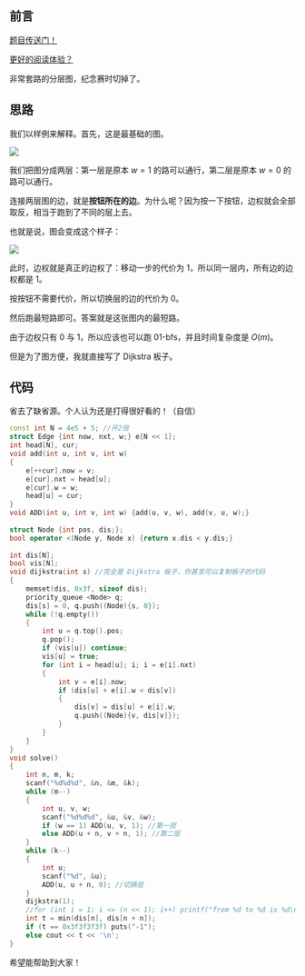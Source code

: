 ## 前言

[题目传送门！](https://www.luogu.com.cn/problem/AT_abc277_e)

[更好的阅读体验？](https://www.cnblogs.com/liangbowen/p/16885496.html)

非常套路的分层图，纪念赛时切掉了。

## 思路

我们以样例来解释。首先，这是最基础的图。

![](https://cdn.luogu.com.cn/upload/image_hosting/ja2h2v7g.png)

我们把图分成两层：第一层是原本 $w = 1$ 的路可以通行，第二层是原本 $w = 0$ 的路可以通行。

连接两层图的边，就是**按钮所在的边**。为什么呢？因为按一下按钮，边权就会全部取反，相当于跑到了不同的层上去。

也就是说，图会变成这个样子：

![](https://cdn.luogu.com.cn/upload/image_hosting/q13xs3cn.png)

此时，边权就是真正的边权了：移动一步的代价为 $1$，所以同一层内，所有边的边权都是 $1$。

按按钮不需要代价，所以切换层的边的代价为 $0$。

然后跑最短路即可。答案就是这张图内的最短路。

由于边权只有 $0$ 与 $1$，所以应该也可以跑 01-bfs，并且时间复杂度是 $O(m)$。

但是为了图方便，我就直接写了 Dijkstra 板子。

## 代码

省去了缺省源。个人认为还是打得很好看的！（自信）

```cpp
const int N = 4e5 + 5; //开2倍
struct Edge {int now, nxt, w;} e[N << 1];
int head[N], cur;
void add(int u, int v, int w)
{
	e[++cur].now = v;
	e[cur].nxt = head[u];
	e[cur].w = w;
	head[u] = cur;
}
void ADD(int u, int v, int w) {add(u, v, w), add(v, u, w);}
 
struct Node {int pos, dis;};
bool operator <(Node y, Node x) {return x.dis < y.dis;}
 
int dis[N];
bool vis[N];
void dijkstra(int s) //完全是 Dijkstra 板子，你甚至可以复制板子的代码
{
	memset(dis, 0x3f, sizeof dis);
	priority_queue <Node> q;
	dis[s] = 0, q.push((Node){s, 0});
	while (!q.empty())
	{
		int u = q.top().pos;
		q.pop();
		if (vis[u]) continue;
		vis[u] = true;
		for (int i = head[u]; i; i = e[i].nxt)
		{
			int v = e[i].now;
			if (dis[u] + e[i].w < dis[v])
			{
				dis[v] = dis[u] + e[i].w;
				q.push((Node){v, dis[v]});
			}
		}
	}
}
void solve()
{
	int n, m, k;
	scanf("%d%d%d", &n, &m, &k);
	while (m--)
	{
		int u, v, w;
		scanf("%d%d%d", &u, &v, &w);
		if (w == 1) ADD(u, v, 1); //第一层
		else ADD(u + n, v + n, 1); //第二层
	}
	while (k--)
	{
		int u;
		scanf("%d", &u);
		ADD(u, u + n, 0); //切换层
	}
	dijkstra(1);
	//for (int i = 1; i <= (n << 1); i++) printf("from %d to %d is %d\n", 1, i, dis[i]);
	int t = min(dis[n], dis[n + n]);
	if (t == 0x3f3f3f3f) puts("-1");
	else cout << t << '\n';
}
```

希望能帮助到大家！